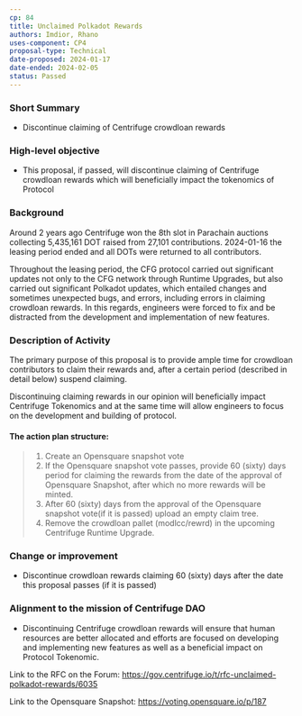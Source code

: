 ```yaml
---
cp: 84
title: Unclaimed Polkadot Rewards
authors: Imdior, Rhano 
uses-component: CP4
proposal-type: Technical
date-proposed: 2024-01-17
date-ended: 2024-02-05
status: Passed
---
```


### Short Summary 
- Discontinue claiming of Centrifuge crowdloan rewards

### High-level objective 
- This proposal, if passed, will discontinue claiming of Centrifuge crowdloan rewards which will beneficially impact the tokenomics of Protocol

### Background 

Around 2 years ago Centrifuge won the 8th slot in Parachain auctions collecting 5,435,161 DOT raised from 27,101 contributions.
2024-01-16 the leasing period ended and all DOTs were returned to all contributors.
 
Throughout the leasing period, the CFG protocol carried out significant updates not only to the CFG network through Runtime Upgrades, but also carried out significant Polkadot updates, which entailed changes and sometimes unexpected bugs, and errors, including errors in claiming crowdloan rewards.
In this regards, engineers were forced to fix and be distracted from the development and implementation of new features.

### Description of Activity 
The primary purpose of this proposal is to provide ample time for crowdloan contributors to claim their rewards and, after a certain period (described in detail below) suspend claiming.

Discontinuing claiming rewards in our opinion will beneficially impact Centrifuge Tokenomics and at the same time will allow engineers to focus on the development and building of protocol.


#### The action plan structure:

> 1. Create an Opensquare snapshot vote
> 2. If the Opensquare snapshot vote passes, provide 60 (sixty) days period for claiming the rewards from the date of the approval of Opensquare Snapshot, after which no more rewards will be minted. 
> 3. After 60 (sixty) days from the approval of the Opensquare snapshot vote(if it is passed) upload an empty claim tree.
> 4. Remove the crowdloan pallet (modlcc/rewrd) in the upcoming Centrifuge Runtime Upgrade.


### Change or improvement 
- Discontinue crowdloan rewards claiming 60 (sixty) days after the date this proposal passes (if it is passed)

### Alignment to the mission of Centrifuge DAO 
- Discontinuing Centrifuge crowdloan rewards will ensure that human resources are better allocated and efforts are focused on developing and implementing new features as well as a beneficial impact on Protocol Tokenomic. 

Link to the RFC on the Forum: https://gov.centrifuge.io/t/rfc-unclaimed-polkadot-rewards/6035

Link to the Opensquare Snapshot: https://voting.opensquare.io/p/187